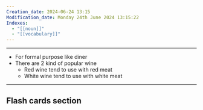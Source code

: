 ```yaml
---
Creation_date: 2024-06-24 13:15
Modification_date: Monday 24th June 2024 13:15:22
Indexes:
  - "[[noun]]"
  - "[[vocabulary]]"
---
```



----

- For formal purpose like diner
- There are 2 kind of popular wine
	- Red wine tend to use with red meat
	- White wine  tend to use with white meat



















---
## Flash cards section
